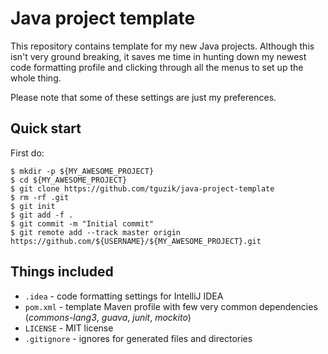 # Java project template

This repository contains template for my new Java projects. Although this isn't very ground breaking, 
it saves me time in hunting down my newest code formatting profile and clicking through all the menus 
to set up the whole thing.

Please note that some of these settings are just my preferences. 


## Quick start 
First do:

    $ mkdir -p ${MY_AWESOME_PROJECT}
    $ cd ${MY_AWESOME_PROJECT}
    $ git clone https://github.com/tguzik/java-project-template
    $ rm -rf .git
    $ git init 
    $ git add -f .
    $ git commit -m "Initial commit"
    $ git remote add --track master origin https://github.com/${USERNAME}/${MY_AWESOME_PROJECT}.git


## Things included

* `.idea` - code formatting settings for IntelliJ IDEA
* `pom.xml` - template Maven profile with few very common dependencies (*commons-lang3*, 
   *guava*, *junit*, *mockito*)
* `LICENSE` - MIT license
* `.gitignore` - ignores for generated files and directories
